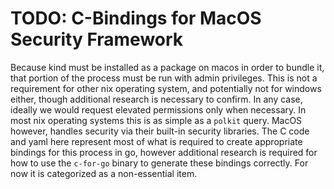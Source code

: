 # TODO: C-Bindings for MacOS Security Framework

Because kind must be installed as a package on macos in order to bundle it, that portion of the process must be run with admin privileges. This is not a requirement for other nix operating system, and potentially not for windows either, though additional research is necessary to confirm. In any case, ideally we would request elevated permissions only when necessary. In most nix operating systems this is as simple as a `polkit` query. MacOS however, handles security via their built-in security libraries. The C code and yaml here represent most of what is required to create appropriate bindings for this process in go, however additional research is required for how to use the `c-for-go` binary to generate these bindings correctly. For now it is categorized as a non-essential item.